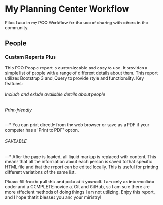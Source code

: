 # My Planning Center Workflow
Files I use in my PCO Workflow for the use of sharing with others in the community.

## People
### Custom Reports Plus
This PCO People report is customizeable and easy to use. It provides a simple list of people with a range of different details about them. This report utilizes Bootstrap 3 and jQuery to provide style and functionality.
Key features:
###### Include and exlude available details about people
###### Print-friendly
--* You can print directly from the web browser or save as a PDF if your computer has a 'Print to PDF' option.
###### SAVEABLE
--* After the page is loaded, all liquid markup is replaced with content. This means that all the information about each person is saved to that specific HTML file and that the report can be edited locally. This is useful for printing different variations of the same list.

Please fill free to pull this and poke at it yourself. I am only an intermediate coder and a COMPLETE novice at Git and GitHub, so I am sure there are more effecient methods of doing things I am not utilizing.
Enjoy this report, and I hope that it blesses you and your ministry!
